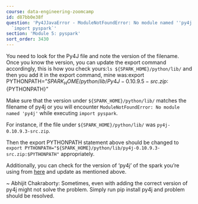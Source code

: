 ```yaml
---
course: data-engineering-zoomcamp
id: d87bb0e38f
question: 'Py4JJavaError - ModuleNotFoundError: No module named ''py4j''` while executing
  `import pyspark`'
section: 'Module 5: pyspark'
sort_order: 3430
---
```


You need to look for the Py4J file and note the version of the filename. Once you know the version, you can update the export command accordingly, this is how you check yours:` ls ${SPARK_HOME}/python/lib/ ` and then you add it in the export command, mine was:export PYTHONPATH=”${SPARK_HOME}/python/lib/Py4J-0.10.9.5-src.zip:${PYTHONPATH}”

Make sure that the version under `${SPARK_HOME}/python/lib/` matches the filename of py4j or you will encounter `ModuleNotFoundError: No module named 'py4j'` while executing `import pyspark`.

For instance, if the file under `${SPARK_HOME}/python/lib/` was `py4j-0.10.9.3-src.zip`.

Then the export PYTHONPATH statement above should be changed to `export PYTHONPATH="${SPARK_HOME}/python/lib/py4j-0.10.9.3-src.zip:$PYTHONPATH"` appropriately.

Additionally, you can check for the version of ‘py4j’ of the spark you’re using from [here](https://spark.apache.org/docs/latest/api/python/getting_started/install.html) and update as mentioned above.

~ Abhijit Chakraborty: Sometimes, even with adding the correct version of py4j might not solve the problem. Simply run pip install py4j and problem should be resolved.


